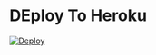 # DEploy To Heroku
[![Deploy](https://www.herokucdn.com/deploy/button.svg)](https://heroku.com/deploy?template=https://github.com/luistorres0309/TG-Upload-7.1)
